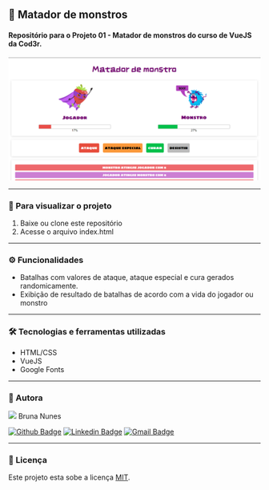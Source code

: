 ## :game_die: Matador de monstros


#### Repositório para o Projeto 01 - Matador de monstros do curso de VueJS da Cod3r.

<img src="imgs/demonstracao.png">

---

### :eyes: Para visualizar o projeto
1. Baixe ou clone este repositório
2. Acesse o arquivo index.html

---

### ⚙️ Funcionalidades

- Batalhas com valores de ataque, ataque especial e cura gerados randomicamente. 
- Exibição de resultado de batalhas de acordo com a vida do jogador ou monstro

---

### 🛠 Tecnologias e ferramentas utilizadas
- HTML/CSS
- VueJS
- Google Fonts

---

### 🦸 Autora

<img src="https://unavatar.now.sh/github/bruna-nunes" width="100">
Bruna Nunes


[![Github Badge](https://img.shields.io/badge/-Github-000?style=flat-square&logo=Github&logoColor=white&link=https://github.com/bruna-nunes)](https://github.com/bruna-nunes)
[![Linkedin Badge](https://img.shields.io/badge/-LinkedIn-blue?style=flat-square&logo=Linkedin&logoColor=white&link=https://www.linkedin.com/in/bruna-nunes-b33b5a176/)](https://www.linkedin.com/in/bruna-nunes-b33b5a176/)
[![Gmail Badge](https://img.shields.io/badge/-Gmail-c14438?style=flat-square&logo=Gmail&logoColor=white&link=mailto:brunanunes997@gmail.com)](mailto:brunanunes997@gmail.com)

---

### 📝 Licença

Este projeto esta sobe a licença [MIT](./license.txt).
